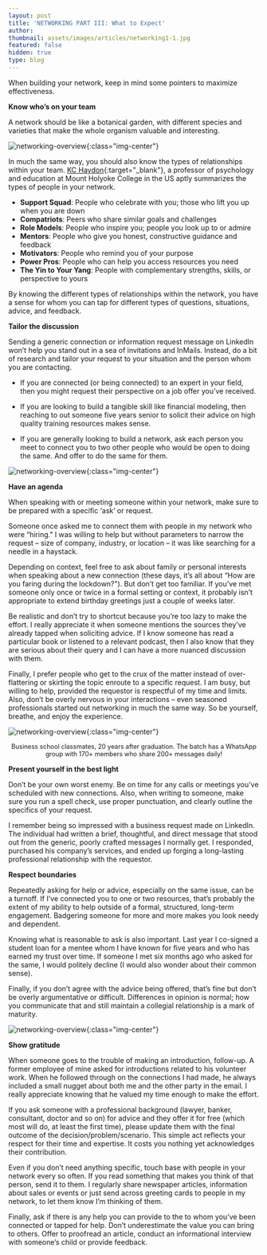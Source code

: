 ```yaml
---
layout: post
title: 'NETWORKING PART III: What to Expect'
author:
thumbnail: assets/images/articles/networking1-1.jpg
featured: false
hidden: true
type: blog
---
```


When building your network, keep in mind some pointers to maximize effectiveness.

**Know who’s on your team**

A network should be like a botanical garden, with different species and varieties that make the whole organism valuable and interesting.

![networking-overview](/assets/images/articles/networking3-1.jpg){:class="img-center"}

In much the same way, you should also know the types of relationships within your team. [KC Haydon](https://www.kchaydon.com/){:target="\_blank"}, a professor of psychology and education at Mount Holyoke College in the US aptly summarizes the types of people in your network.

- **Support Squad**: People who celebrate with you; those who lift you up when you are down
- **Compatriots**: Peers who share similar goals and challenges
- **Role Models**: People who inspire you; people you look up to or admire
- **Mentors**: People who give you honest, constructive guidance and feedback
- **Motivators**: People who remind you of your purpose
- **Power Pros**: People who can help you access resources you need
- **The Yin to Your Yang**: People with complementary strengths, skills, or perspective to yours

By knowing the different types of relationships within the network, you have a sense for whom you can tap for different types of questions, situations, advice, and feedback.

**Tailor the discussion**

Sending a generic connection or information request message on LinkedIn won’t help you stand out in a sea of invitations and InMails. Instead, do a bit of research and tailor your request to your situation and the person whom you are contacting.

- If you are connected (or being connected) to an expert in your field, then you might request their perspective on a job offer you’ve received.

- If you are looking to build a tangible skill like financial modeling, then reaching to out someone five years senior to solicit their advice on high quality training resources makes sense.

- If you are generally looking to build a network, ask each person you meet to connect you to two other people who would be open to doing the same. And offer to do the same for them.

![networking-overview](/assets/images/articles/networking3-2.jpg){:class="img-center"}

**Have an agenda**

When speaking with or meeting someone within your network, make sure to be prepared with a specific ‘ask’ or request.

Someone once asked me to connect them with people in my network who were “hiring." I was willing to help but without parameters to narrow the request – size of company, industry, or location – it was like searching for a needle in a haystack.

Depending on context, feel free to ask about family or personal interests when speaking about a new connection (these days, it’s all about “How are you faring during the lockdown?"). But don’t get too familiar. If you’ve met someone only once or twice in a formal setting or context, it probably isn’t appropriate to extend birthday greetings just a couple of weeks later.

Be realistic and don’t try to shortcut because you’re too lazy to make the effort. I really appreciate it when someone mentions the sources they’ve already tapped when soliciting advice. If I know someone has read a particular book or listened to a relevant podcast, then I also know that they are serious about their query and I can have a more nuanced discussion with them.

Finally, I prefer people who get to the crux of the matter instead of over-flattering or skirting the topic enroute to a specific request. I am busy, but willing to help, provided the requestor is respectful of my time and limits. Also, don’t be overly nervous in your interactions – even seasoned professionals started out networking in much the same way. So be yourself, breathe, and enjoy the experience.

![networking-overview](/assets/images/articles/networking3-3.jpg){:class="img-center"}

<p align="center" style="font-size:0.9em">Business school classmates, 20 years after graduation. The batch has a WhatsApp group with 170+ members who share 200+ messages daily!</p>

**Present yourself in the best light**

Don’t be your own worst enemy. Be on time for any calls or meetings you’ve scheduled with new connections. Also, when writing to someone, make sure you run a spell check, use proper punctuation, and clearly outline the specifics of your request.

I remember being so impressed with a business request made on LinkedIn. The individual had written a brief, thoughtful, and direct message that stood out from the generic, poorly crafted messages I normally get. I responded, purchased his company’s services, and ended up forging a long-lasting professional relationship with the requestor.

**Respect boundaries**

Repeatedly asking for help or advice, especially on the same issue, can be a turnoff. If I’ve connected you to one or two resources, that’s probably the extent of my ability to help outside of a formal, structured, long-term engagement. Badgering someone for more and more makes you look needy and dependent.

Knowing what is reasonable to ask is also important. Last year I co-signed a student loan for a mentee whom I have known for five years and who has earned my trust over time. If someone I met six months ago who asked for the same, I would politely decline (I would also wonder about their common sense).

Finally, if you don’t agree with the advice being offered, that’s fine but don’t be overly argumentative or difficult. Differences in opinion is normal; how you communicate that and still maintain a collegial relationship is a mark of maturity.

![networking-overview](/assets/images/articles/networking3-4.jpg){:class="img-center"}

**Show gratitude**

When someone goes to the trouble of making an introduction, follow-up. A former employee of mine asked for introductions related to his volunteer work. When he followed through on the connections I had made, he always included a small nugget about both me and the other party in the email. I really appreciate knowing that he valued my time enough to make the effort.

If you ask someone with a professional background (lawyer, banker, consultant, doctor and so on) for advice and they offer it for free (which most will do, at least the first time), please update them with the final outcome of the decision/problem/scenario. This simple act reflects your respect for their time and expertise. It costs you nothing yet acknowledges their contribution.

Even if you don’t need anything specific, touch base with people in your network every so often. If you read something that makes you think of that person, send it to them. I regularly share newspaper articles, information about sales or events or just send across greeting cards to people in my network, to let them know I’m thinking of them.

Finally, ask if there is any help you can provide to the to whom you’ve been connected or tapped for help. Don’t underestimate the value you can bring to others. Offer to proofread an article, conduct an informational interview with someone’s child or provide feedback.
